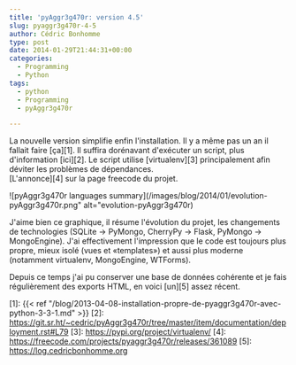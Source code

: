 ```yaml
---
title: 'pyAggr3g470r: version 4.5'
slug: pyaggr3g470r-4-5
author: Cédric Bonhomme
type: post
date: 2014-01-29T21:44:31+00:00
categories:
  - Programming
  - Python
tags:
  - python
  - Programming
  - pyAggr3g470r

---
```

La nouvelle version simplifie enfin l'installation.
Il y a même pas un an il fallait faire [ça][1].
Il suffira dorénavant d'exécuter un script, plus d'information [ici][2].
Le script utilise [virtualenv][3] principalement afin déviter les problèmes de
dépendances.  
[L'annonce][4] sur la page freecode du projet.

![pyAggr3g470r languages summary](/images/blog/2014/01/evolution-pyAggr3g470r.png" alt="evolution-pyAggr3g470r)

J'aime bien ce graphique, il résume l'évolution du projet, les changements
de technologies (SQLite -> PyMongo, CherryPy -> Flask, PyMongo -> MongoEngine).
J'ai effectivement l'impression que le code est toujours plus propre, mieux
isolé (vues et «templates») et aussi plus moderne (notamment virtualenv,
MongoEngine, WTForms).

Depuis ce temps j'ai pu conserver une base de données cohérente et je fais
régulièrement des exports HTML, en voici [un][5] assez récent.

 [1]: {{< ref "/blog/2013-04-08-installation-propre-de-pyaggr3g470r-avec-python-3-3-1.md" >}}
 [2]: https://git.sr.ht/~cedric/pyAggr3g470r/tree/master/item/documentation/deployment.rst#L79
 [3]: https://pypi.org/project/virtualenv/
 [4]: https://freecode.com/projects/pyaggr3g470r/releases/361089
 [5]: https://log.cedricbonhomme.org
